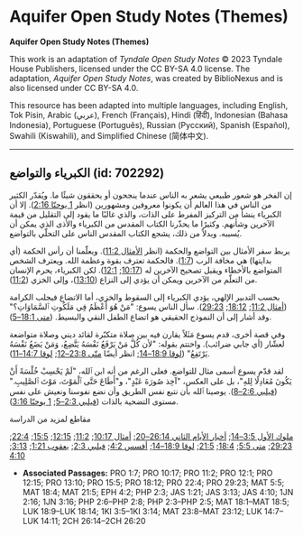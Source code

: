 # Aquifer Open Study Notes (Themes)

**Aquifer Open Study Notes (Themes)**

This work is an adaptation of *Tyndale Open Study Notes* © 2023 Tyndale House Publishers, licensed under the CC BY\-SA 4\.0 license. The adaptation, *Aquifer Open Study Notes*, was created by BiblioNexus and is also licensed under CC BY\-SA 4\.0\.

This resource has been adapted into multiple languages, including English, Tok Pisin, Arabic (عربي), French (Français), Hindi (हिंदी), Indonesian (Bahasa Indonesia), Portuguese (Português), Russian (Русский), Spanish (Español), Swahili (Kiswahili), and Simplified Chinese (简体中文).



--------------------------------

## الكبرياء والتواضع (id: 702292)

إن الفخر هو شعور طبيعي يشعر به الناس عندما ينجحون أو يحققون شيئًا ما. ويُقدّر الكثير من الناس في هذا العالم أن يكونوا معروفين ومشهورين (انظر [1 يوحنّا 2:16](https://ref.ly/1John2:16)). إلا أن الكبرياء ينشأ من التركيز المفرط على الذات، والذي غالبًا ما يقود إلى التقليل من قيمة الآخرين وشأنهم. وكثيرًا ما يحذّرنا الكتاب المقدس من الكبرياء والأذى الذي يمكن أن يُسببه. وبدلاً من ذلك، يشجع الكتاب المقدس الناس على التحلّي بالتواضع.

يربط سفر الأمثال بين التواضع والحكمة (انظر [الأمثال 11:2](https://ref.ly/Prov11:2)). ويعلّمنا أن رأس الحكمة (أي بدايتها) هي مخافة الرب ([1:7](https://ref.ly/Prov1:7)). فالحكمة تعترف بقوة وعظمة الله. ويعترف الشخص المتواضع بالأخطاء ويقبل تصحيح الآخرين له ([10:17](https://ref.ly/Prov10:17); [12:1](https://ref.ly/Prov12:1)). لكن الكبرياء، يحرم الإنسان من التعلّم من الآخرين ويمكن أن يؤدي إلى النزاع ([13:10](https://ref.ly/Prov13:10))، وإلى الخزي ([11:2](https://ref.ly/Prov11:2)).

بحسب التدبير الإلهي، يؤدي الكبرياء إلى السقوط والخزي، أما الاتضاع فيجلب الكرامة ([أمثال 11:2](https://ref.ly/Prov11:2); [18:12](https://ref.ly/Prov18:12); [29:23](https://ref.ly/Prov29:23)). سأل الناس يسوع: "مَنْ هُوَ أَعْظَمُ فِي مَلَكُوتِ ٱلسَّمَاوَاتِ؟" وقد أشار إلى أن النموذج الحقيقي هو اتضاع الطفل النقي والبسيط. ([متى 18:1–5](https://ref.ly/Matt18:1-Matt18:5)).

وفي قصة أخرى، قدم يسوع مَثَلاً يقارن فيه بين صلاة متكبّرة لقائد ديني وصلاة متواضعة لعشّار (أي جابي ضرائب). واختتم بقوله: "لأن كُلَّ مَنْ يَرْفَعُ نَفْسَهُ يَتَّضِعُ، وَمَنْ يَضَعُ نَفْسَهُ يَرْتَفِعُ" ([لوقا 18:9–14](https://ref.ly/Luke18:9-Luke18:14); انظر أيضًا [متّى 23:8–12](https://ref.ly/Matt23:8-Matt23:12); [لوقا 14:7–11](https://ref.ly/Luke14:7-Luke14:11)).

لقد قدّم يسوع أسمى مثال للتواضع. فعلى الرغم من أنه ابن ٱلله، "لَمْ يَحْسِبْ خُلْسَةً أَنْ يَكُونَ مُعَادِلًا لِلهِ"، بل على العكس، "آخِذ صُورَةَ عَبْدٍ"، و"أَطَاعَ حَتَّى ٱلْمَوْتَ، مَوْتَ ٱلصَّلِيبِ." ([فيلبي 2:6–8](https://ref.ly/Phil2:6-Phil2:8)). يوصينا ٱلله بأن نتبع نفس الطريق وأن نضع نفوسنا ونعيش على نفس مستوى التضحية بالذات ([فيلبي 2:3–5](https://ref.ly/Phil2:3-Phil2:5); [1 يوحنّا 3:16](https://ref.ly/1John3:16)).

مقاطع لمزيد من الدراسة

[ملوك الأول 3:5–14](https://ref.ly/1Kgs3:5-1Kgs3:14); [أخبار الأيام الثاني 26:14–20](https://ref.ly/2Chr26:14-2Chr26:20); [أمثال 10:17](https://ref.ly/Prov10:17); [11:2](https://ref.ly/Prov11:2); [12:15](https://ref.ly/Prov12:15); [15:5](https://ref.ly/Prov15:5); [22:4](https://ref.ly/Prov22:4); [29:23](https://ref.ly/Prov29:23); [متى 5:5](https://ref.ly/Matt5:5); [18:4](https://ref.ly/Matt18:4); [21:5](https://ref.ly/Matt21:5); [لوقا 18:9–14](https://ref.ly/Luke18:9-Luke18:14); [أفسس 4:2](https://ref.ly/Eph4:2); [فيلبي 2:3](https://ref.ly/Phil2:3); [يعقوب 1:21](https://ref.ly/Jas1:21); [3:13](https://ref.ly/Jas3:13); [4:10](https://ref.ly/Jas4:10)

* **Associated Passages:** PRO 1:7; PRO 10:17; PRO 11:2; PRO 12:1; PRO 12:15; PRO 13:10; PRO 15:5; PRO 18:12; PRO 22:4; PRO 29:23; MAT 5:5; MAT 18:4; MAT 21:5; EPH 4:2; PHP 2:3; JAS 1:21; JAS 3:13; JAS 4:10; 1JN 2:16; 1JN 3:16; PHP 2:6–PHP 2:8; PHP 2:3–PHP 2:5; MAT 18:1–MAT 18:5; LUK 18:9–LUK 18:14; 1KI 3:5–1KI 3:14; MAT 23:8–MAT 23:12; LUK 14:7–LUK 14:11; 2CH 26:14–2CH 26:20

